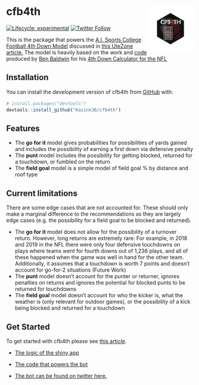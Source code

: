 
<!-- README.md is generated from README.Rmd. Please edit that file -->

# cfb4th <a href='https://kazink36.github.io/cfb4th'><img src='man/figures/logo.png' align="right" width="25%" min-width="120px" /></a>

<!-- badges: start -->

[![Lifecycle:
experimental](https://img.shields.io/badge/lifecycle-experimental-orange.svg)](https://lifecycle.r-lib.org/articles/stages.html#experimental)
[![Twitter
Follow](https://img.shields.io/twitter/follow/aisports_4th.svg?style=social)](https://twitter.com/aisports_4th)
<!-- badges: end -->

This is the package that powers the [A.I. Sports College Football 4th
Down Model](https://kazink.shinyapps.io/cfb_fourth_down/) discussed in
[this UteZone
article.](https://247sports.com/college/utah/LongFormArticle/Utah-Fourth-Downs-2020-159851937/)
The model is heavily based on the work and
[code](https://www.nfl4th.com/) produced by [Ben
Baldwin](https://twitter.com/benbbaldwin) for his [4th Down Calculator
for the NFL](https://rbsdm.com/stats/fourth_calculator/)

## Installation

<!-- You can install the released version of cfb4th from [CRAN](https://CRAN.R-project.org) with: -->
<!-- ``` r -->
<!-- install.packages("cfb4th") -->
<!-- ``` -->
<!-- And the development version from [GitHub](https://github.com/) with: -->
<!-- ``` r -->
<!-- # install.packages("devtools") -->
<!-- devtools::install_github("Kazink36/cfb4th") -->
<!-- ``` -->

You can install the development version of cfb4th from
[GitHub](https://github.com/) with:

``` r
# install.packages("devtools")
devtools::install_github("Kazink36/cfb4th")
```

## Features

-   The **go for it** model gives probabilities for possibilities of
    yards gained and includes the possibility of earning a first down
    via defensive penalty
-   The **punt** model includes the possibility for getting blocked,
    returned for a touchdown, or fumbled on the return
-   The **field goal** model is a simple model of field goal % by
    distance and roof type

## Current limitations

There are some edge cases that are not accounted for. These should only
make a marginal difference to the recommendations as they are largely
edge cases (e.g. the possibility for a field goal to be blocked and
returned).

-   The **go for it** model does not allow for the possibility of a
    turnover return. However, long returns are extremely rare: For
    example, in 2018 and 2019 in the NFL there were only four defensive
    touchdowns on plays where teams went for fourth downs out of 1,236
    plays, and all of these happened when the game was well in hand for
    the other team. Additionally, it assumes that a touchdown is worth 7
    points and doesn’t account for go-for-2 situations (Future Work)
-   The **punt** model doesn’t account for the punter or returner,
    ignores penalties on returns and ignores the potential for blocked
    punts to be returned for touchdowns
-   The **field goal** model doesn’t account for who the kicker is, what
    the weather is (only relevant for outdoor games), or the possibility
    of a kick being blocked and returned for a touchdown

## Get Started

To get started with cfb4th please see [this
article](https://kazink36.github.io/cfb4th/docs/articles/articles/cfb4th.html).

-   [The logic of the shiny
    app](https://github.com/Kazink36/cfb_fourth_down/blob/main/app.R)

-   [The code that powers the
    bot](https://github.com/Kazink36/cfb_fourth_down/tree/main/bot)

-   [The bot can be found on twitter
    here.](https://twitter.com/aisports_4th)
